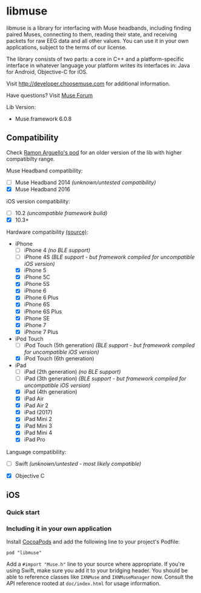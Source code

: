 # libmuse

libmuse is a library for interfacing with Muse headbands, including finding
paired Muses, connecting to them, reading their state, and receiving packets
for raw EEG data and all other values. You can use it in your own applications,
subject to the terms of our license.

The library consists of two parts: a core in C++ and a platform-specific
interface in whatever language your platform writes its interfaces in: Java for
Android, Objective-C for iOS.

Visit http://developer.choosemuse.com for additional information.

Have questions? Visit [Muse Forum](http://forum.choosemuse.com/)


Lib Version:

- Muse.framework 6.0.8


## Compatibility

Check [Ramon Arguello's pod](https://cocoapods.org/pods/libmuse) for an older
version of the lib with higher compatibilty range.

Muse Headband compatibility:

- [ ] Muse Headband 2014 *(unknown/untested compatibility)*
- [x] Muse Headband 2016

iOS version compatibility:

- [ ] 10.2 *(uncompatible framework build)*
- [x] 10.3+

Hardware compatibility [(source)](https://en.wikipedia.org/wiki/IOS_10):

- iPhone
  * [ ] iPhone 4 *(no BLE support)*
  * [ ] iPhone 4S *(BLE support - but framework compiled for uncompatible iOS version)*
  * [x] iPhone 5
  * [x] iPhone 5C
  * [x] iPhone 5S
  * [x] iPhone 6
  * [x] iPhone 6 Plus
  * [x] iPhone 6S
  * [x] iPhone 6S Plus
  * [x] iPhone SE
  * [x] iPhone 7
  * [x] iPhone 7 Plus
- iPod Touch
  * [ ] iPod Touch (5th generation) *(BLE support - but framework compiled for uncompatible iOS version)*
  * [x] iPod Touch (6th generation)
- iPad
  * [ ] iPad (2th generation) *(no BLE support)*
  * [ ] iPad (3th generation) *(BLE support - but framework compiled for uncompatible iOS version)*
  * [x] iPad (4th generation)
  * [x] iPad Air
  * [x] iPad Air 2
  * [x] iPad (2017)
  * [x] iPad Mini 2
  * [x] iPad Mini 3
  * [x] iPad Mini 4
  * [x] iPad Pro

Language compatibility:

- [ ] Swift *(unknown/untested - most likely compatible)*
- [x] Objective C


## iOS


### Quick start

### Including it in your own application

Install [CocoaPods](https://guides.cocoapods.org/using/getting-started.html)
and add the following line to your project's Podfile:

```
pod "libmuse"
```

Add a `#import "Muse.h"` line to your source where appropriate. If you're using
Swift, make sure you add it to your bridging header. You should be able to
reference classes like `IXNMuse` and `IXNMuseManager` now. Consult the API
reference rooted at `doc/index.html` for usage information.
